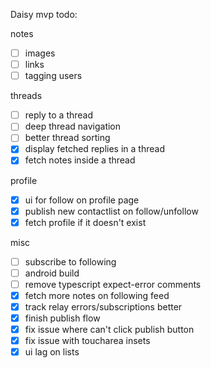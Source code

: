 Daisy mvp todo:

notes

- [ ] images
- [ ] links
- [ ] tagging users

threads

- [ ] reply to a thread
- [ ] deep thread navigation
- [ ] better thread sorting
- [x] display fetched replies in a thread
- [x] fetch notes inside a thread

profile

- [x] ui for follow on profile page
- [x] publish new contactlist on follow/unfollow
- [x] fetch profile if it doesn't exist

misc

- [ ] subscribe to following
- [ ] android build
- [ ] remove typescript expect-error comments
- [x] fetch more notes on following feed
- [x] track relay errors/subscriptions better
- [x] finish publish flow
- [x] fix issue where can't click publish button
- [x] fix issue with toucharea insets
- [x] ui lag on lists

